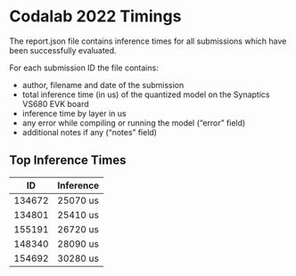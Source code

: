 # Codalab 2022 Timings

The report.json file contains inference times for all submissions which have been
successfully evaluated.

For each submission ID the file contains:
- author, filename and date of the submission
- total inference time (in us) of the quantized model on the Synaptics VS680 EVK board
- inference time by layer in us
- any error while compiling or running the model (“error” field)
- additional notes if any (“notes” field)


Top Inference Times
--------------------
ID      |  Inference
------  |  ---------
134672  |   25070 us
134801  |   25410 us
155191  |   26720 us
148340  |   28090 us
154692  |   30280 us

